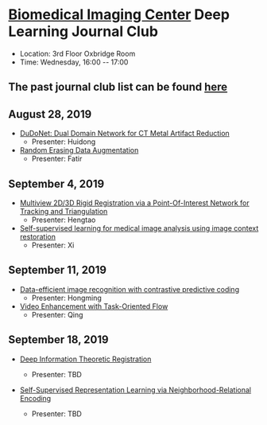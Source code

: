 
# [Biomedical Imaging Center](http://biotech.rpi.edu/centers/bic) Deep Learning Journal Club

* Location: 3rd Floor Oxbridge Room
* Time: Wednesday, 16:00 -- 17:00

## The past journal club list can be found [here](past_list.md)



## August 28, 2019


* [DuDoNet: Dual Domain Network for CT Metal Artifact Reduction](http://openaccess.thecvf.com/content_CVPR_2019/papers/Lin_DuDoNet_Dual_Domain_Network_for_CT_Metal_Artifact_Reduction_CVPR_2019_paper.pdf)
	* Presenter: Huidong
* [Random Erasing Data Augmentation](https://arxiv.org/abs/1708.04896)
	* Presenter: Fatir

## September 4, 2019


* [Multiview 2D/3D Rigid Registration via a Point-Of-Interest Network for Tracking and Triangulation](https://arxiv.org/pdf/1903.03896.pdf)
	* Presenter: Hengtao
* [Self-supervised learning for medical image analysis using image context restoration](https://www.sciencedirect.com/science/article/pii/S1361841518304699)
	* Presenter: Xi
 
## September 11, 2019


* [Data-efficient image recognition with contrastive predictive coding](https://arxiv.org/abs/1905.09272)
	* Presenter: Hongming
* [Video Enhancement with Task-Oriented Flow](https://link.springer.com/article/10.1007/s11263-018-01144-2)
	* Presenter: Qing


## September 18, 2019

* [Deep Information Theoretic Registration](https://arxiv.org/abs/1901.00040)
	* Presenter: TBD
 
* [Self-Supervised Representation Learning via Neighborhood-Relational Encoding](http://openaccess.thecvf.com/content_CVPR_2019/papers/Feng_Self-Supervised_Representation_Learning_by_Rotation_Feature_Decoupling_CVPR_2019_paper.pdf)
  * Presenter: TBD